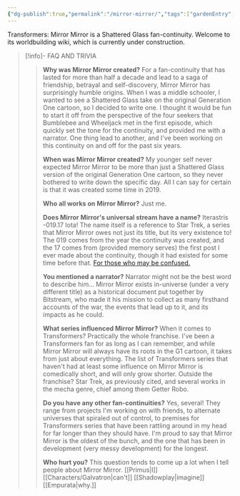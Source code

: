 ```yaml
---
{"dg-publish":true,"permalink":"/mirror-mirror/","tags":["gardenEntry"],"noteIcon":"default","created":"2025-03-24T16:22:52.313-04:00","updated":"2025-03-25T14:23:01.621-04:00"}
---
```

 
Transformers: Mirror Mirror is a Shattered Glass fan-continuity. Welcome to its worldbuilding wiki, which is currently under construction.  

> [!info]- FAQ AND TRIVIA
> >**Why was Mirror Mirror created?**
> >For a fan-continuity that has lasted for more than half a decade and lead to a saga of friendship, betrayal and self-discovery, Mirror Mirror has surprisingly humble origins. When I was a middle schooler, I wanted to see a Shattered Glass take on the original Generation One cartoon, so I decided to write one. I thought it would be fun to start it off from the perspective of the four seekers that Bumblebee and Wheeljack met in the first episode, which quickly set the tone for the continuity, and provided me with a narrator.  One thing lead to another, and I've been working on this continuity on and off for the past six years. 
> > 
> >**When was Mirror Mirror created?** 
> > My younger self never expected Mirror Mirror to be more than just a Shattered Glass version of the original Generation One cartoon, so they never bothered to write down the specific day. All I can say for certain is that it was created some time in 2019. 
> > 
> > **Who all works on Mirror Mirror?**
> > Just me. 
> > 
> > **Does Mirror Mirror's universal stream have a name?**
> > Iterastris -019.17 Iota! The name itself is a reference to Star Trek, a series that Mirror Mirror owes not just its title, but its very existence to! The 019 comes from the year the continuity was created, and the 17 comes from (provided memory serves) the first post I ever made about the continuity, though it had existed for some time before that. [For those who may be confused.](https://tfwiki.net/wiki/Universal_stream) 
> > 
> >**You mentioned a narrator?**
> >Narrator might not be the best word to describe him... Mirror Mirror exists in-universe (under a very different title) as a historical document put together by Bitstream, who made it his mission to collect as many firsthand accounts of the war, the events that lead up to it, and its impacts as he could.
> > 
> >  **What series influenced Mirror Mirror?**
> > When it comes to Transformers? Practically the whole franchise. I've been a Transformers fan for as long as I can remember, and while Mirror Mirror will always have its roots in the G1 cartoon, it takes from just about everything. The list of Transformers series that haven't had at least some influence on Mirror Mirror is comedically short, and will only grow shorter. Outside the franchise? Star Trek, as previously cited, and several works in the mecha genre, chief among them Getter Robo.  
> > 
>> **Do you have any other fan-continuities?**
> Yes, several! They range from projects I'm working on with friends, to alternate universes that spiraled out of control, to premises for Transformers series that have been rattling around in my head for far longer than they should have. I'm proud to say that Mirror Mirror is the oldest of the bunch, and the one that has been in development (very messy development) for the longest.  
> >
> >**Who hurt you?**
> >This question tends to come up a lot when I tell people about Mirror Mirror. [[Primus\|I]] [[Characters/Galvatron\|can't]] [[Shadowplay\|imagine]] [[Empurata\|why.]] 
> 


